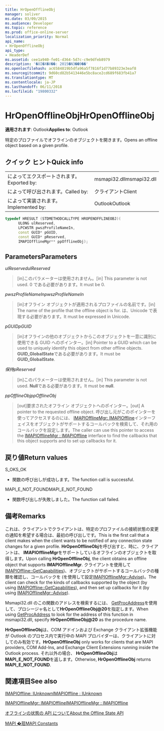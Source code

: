 ```yaml
---
title: HrOpenOfflineObj
manager: soliver
ms.date: 03/09/2015
ms.audience: Developer
ms.topic: reference
ms.prod: office-online-server
localization_priority: Normal
api_name:
- HrOpenOfflineObj
api_type:
- HeaderDef
ms.assetid: cee1a940-fe01-d364-5d7c-c9e9dfeb8979
description: '�ŏI�X�V��: 2015�N3��9��'
ms.openlocfilehash: ac6584819b5dfa96a5f7816f1d77b89323e3eaf8
ms.sourcegitcommit: 9d60cd82b5413446e5bc8ace2cd689f683fb41a7
ms.translationtype: MT
ms.contentlocale: ja-JP
ms.lasthandoff: 06/11/2018
ms.locfileid: "19800332"
---
```

# <a name="hropenofflineobj"></a><span data-ttu-id="d5169-103">HrOpenOfflineObj</span><span class="sxs-lookup"><span data-stu-id="d5169-103">HrOpenOfflineObj</span></span>

  
  
<span data-ttu-id="d5169-104">**適用されます**: Outlook</span><span class="sxs-lookup"><span data-stu-id="d5169-104">**Applies to**: Outlook</span></span> 
  
<span data-ttu-id="d5169-105">特定のプロファイルでオフラインのオブジェクトを開きます。</span><span class="sxs-lookup"><span data-stu-id="d5169-105">Opens an offline object based on a given profile.</span></span>
  
## <a name="quick-info"></a><span data-ttu-id="d5169-106">クイック ヒント</span><span class="sxs-lookup"><span data-stu-id="d5169-106">Quick info</span></span>

|||
|:-----|:-----|
|<span data-ttu-id="d5169-107">によってエクスポートされます。</span><span class="sxs-lookup"><span data-stu-id="d5169-107">Exported by:</span></span>  <br/> |<span data-ttu-id="d5169-108">msmapi32.dll</span><span class="sxs-lookup"><span data-stu-id="d5169-108">msmapi32.dll</span></span>  <br/> |
|<span data-ttu-id="d5169-109">によって呼び出されます。</span><span class="sxs-lookup"><span data-stu-id="d5169-109">Called by:</span></span>  <br/> |<span data-ttu-id="d5169-110">クライアント</span><span class="sxs-lookup"><span data-stu-id="d5169-110">Client</span></span>  <br/> |
|<span data-ttu-id="d5169-111">によって実装されます。</span><span class="sxs-lookup"><span data-stu-id="d5169-111">Implemented by:</span></span>  <br/> |<span data-ttu-id="d5169-112">Outlook</span><span class="sxs-lookup"><span data-stu-id="d5169-112">Outlook</span></span>  <br/> |
   
```cpp
typedef HRESULT (STDMETHODCALLTYPE HROPENOFFLINEOBJ)( 
      ULONG ulReserved, 
      LPCWSTR pwszProfileNameIn, 
      const GUID* pGUID, 
      const GUID* pReserved, 
      IMAPIOfflineMgr** ppOfflineObj); 

```

## <a name="parameters"></a><span data-ttu-id="d5169-113">Parameters</span><span class="sxs-lookup"><span data-stu-id="d5169-113">Parameters</span></span>

 <span data-ttu-id="d5169-114">_ulReserved_</span><span class="sxs-lookup"><span data-stu-id="d5169-114">_ulReserved_</span></span>
  
> <span data-ttu-id="d5169-115">[in]このパラメーターは使用されません。</span><span class="sxs-lookup"><span data-stu-id="d5169-115">[in] This parameter is not used.</span></span> <span data-ttu-id="d5169-116">0 である必要があります。</span><span class="sxs-lookup"><span data-stu-id="d5169-116">It must be 0.</span></span>
    
 <span data-ttu-id="d5169-117">_pwszProfileNameIn_</span><span class="sxs-lookup"><span data-stu-id="d5169-117">_pwszProfileNameIn_</span></span>
  
> <span data-ttu-id="d5169-118">[in]オフライン オブジェクトが適用されるプロファイルの名前です。</span><span class="sxs-lookup"><span data-stu-id="d5169-118">[in] The name of the profile that the offline object is for.</span></span> <span data-ttu-id="d5169-119">は、Unicode で表現する必要があります。</span><span class="sxs-lookup"><span data-stu-id="d5169-119">It must be expressed in Unicode.</span></span> 
    
 <span data-ttu-id="d5169-120">_pGUID_</span><span class="sxs-lookup"><span data-stu-id="d5169-120">_pGUID_</span></span>
  
> <span data-ttu-id="d5169-121">[in]オフラインの他のオブジェクトからこのオブジェクトを一意に識別に使用できる GUID へのポインター。</span><span class="sxs-lookup"><span data-stu-id="d5169-121">[in] Pointer to a GUID which can be used to uniquely identify this object from other offline objects.</span></span> <span data-ttu-id="d5169-122">**GUID_GlobalState**である必要があります。</span><span class="sxs-lookup"><span data-stu-id="d5169-122">It must be **GUID_GlobalState**.</span></span>
    
 <span data-ttu-id="d5169-123">_保持_</span><span class="sxs-lookup"><span data-stu-id="d5169-123">_pReserved_</span></span>
  
> <span data-ttu-id="d5169-124">[in]このパラメーターは使用されません。</span><span class="sxs-lookup"><span data-stu-id="d5169-124">[in] This parameter is not used.</span></span> <span data-ttu-id="d5169-125">**Null**である必要があります。</span><span class="sxs-lookup"><span data-stu-id="d5169-125">It must be **null**.</span></span>
    
 <span data-ttu-id="d5169-126">_ppOfflineObj_</span><span class="sxs-lookup"><span data-stu-id="d5169-126">_ppOfflineObj_</span></span>
  
> <span data-ttu-id="d5169-127">[out]要求されたオフライン オブジェクトへのポインター。</span><span class="sxs-lookup"><span data-stu-id="d5169-127">[out] A pointer to the requested offline object.</span></span> <span data-ttu-id="d5169-128">呼び出し元がこのポインターを使ってアクセスするのには、 [IMAPIOfflineMgr: IMAPIOffline](imapiofflinemgrimapioffline.md)インターフェイスをオブジェクトがサポートするコールバックを検索して、それ用のコールバックを設定します。</span><span class="sxs-lookup"><span data-stu-id="d5169-128">The caller can use this pointer to access the [IMAPIOfflineMgr : IMAPIOffline](imapiofflinemgrimapioffline.md) interface to find the callbacks that this object supports and to set up callbacks for it.</span></span> 
    
## <a name="return-values"></a><span data-ttu-id="d5169-129">戻り値</span><span class="sxs-lookup"><span data-stu-id="d5169-129">Return values</span></span>

<span data-ttu-id="d5169-130">S_OK</span><span class="sxs-lookup"><span data-stu-id="d5169-130">S_OK</span></span> 
  
- <span data-ttu-id="d5169-131">関数の呼び出しが成功します。</span><span class="sxs-lookup"><span data-stu-id="d5169-131">The function call is successful.</span></span>
    
<span data-ttu-id="d5169-132">MAPI_E_NOT_FOUND</span><span class="sxs-lookup"><span data-stu-id="d5169-132">MAPI_E_NOT_FOUND</span></span>
  
- <span data-ttu-id="d5169-133">関数呼び出しが失敗しました。</span><span class="sxs-lookup"><span data-stu-id="d5169-133">The function call failed.</span></span>
    
## <a name="remarks"></a><span data-ttu-id="d5169-134">備考</span><span class="sxs-lookup"><span data-stu-id="d5169-134">Remarks</span></span>

<span data-ttu-id="d5169-135">これは、クライアントでクライアントは、特定のプロファイルの接続状態の変更の通知を希望する場合は、最初の呼び出しです。</span><span class="sxs-lookup"><span data-stu-id="d5169-135">This is the first call that a client makes when the client wants to be notified of any connection state changes for a given profile.</span></span> <span data-ttu-id="d5169-136">**HrOpenOfflineObj**を呼び出すと、時に、クライアントは、 **IMAPIOfflineMgr**をサポートしているオフラインのオブジェクトを取得します。</span><span class="sxs-lookup"><span data-stu-id="d5169-136">Upon calling **HrOpenOfflineObj**, the client obtains an offline object that supports **IMAPIOfflineMgr**.</span></span> <span data-ttu-id="d5169-137">クライアントを使用して[IMAPIOffline::GetCapabilities](imapioffline-getcapabilities.md))、オブジェクトがサポートするコールバックの種類を確認し、コールバックを (を使用して設定[IMAPIOfflineMgr::Advise](imapiofflinemgr-advise.md))。</span><span class="sxs-lookup"><span data-stu-id="d5169-137">The client can check for the kinds of callbacks supported by the object (by using [IMAPIOffline::GetCapabilities](imapioffline-getcapabilities.md)), and then set up callbacks for it (by using [IMAPIOfflineMgr::Advise](imapiofflinemgr-advise.md)).</span></span>
  
<span data-ttu-id="d5169-138">Msmapi32.dll のこの関数のアドレスを検索するには、 [GetProcAddress](http://msdn.microsoft.com/en-us/library/ms683212.aspx)を使用して、プロシージャ名として**HrOpenOfflineObj@20**を指定します。</span><span class="sxs-lookup"><span data-stu-id="d5169-138">When using [GetProcAddress](http://msdn.microsoft.com/en-us/library/ms683212.aspx) to look for the address of this function in msmapi32.dll, specify **HrOpenOfflineObj@20** as the procedure name.</span></span> 
  
 <span data-ttu-id="d5169-139">**HrOpenOfflineObj**は、COM アドインおよび Exchange クライアント拡張機能が Outlook のプロセス内で実行中の MAPI プロバイダーは、クライアントに対してのみ有効です。</span><span class="sxs-lookup"><span data-stu-id="d5169-139">**HrOpenOfflineObj** only works for clients that are MAPI providers, COM Add-Ins, and Exchange Client Extensions running inside the Outlook process.</span></span> <span data-ttu-id="d5169-140">それ以外の場合、 **HrOpenOfflineObj**は**MAPI_E_NOT_FOUND**を返します。</span><span class="sxs-lookup"><span data-stu-id="d5169-140">Otherwise, **HrOpenOfflineObj** returns **MAPI_E_NOT_FOUND**.</span></span> 
  
## <a name="see-also"></a><span data-ttu-id="d5169-141">関連項目</span><span class="sxs-lookup"><span data-stu-id="d5169-141">See also</span></span>



[<span data-ttu-id="d5169-142">IMAPIOffline: IUnknown</span><span class="sxs-lookup"><span data-stu-id="d5169-142">IMAPIOffline : IUnknown</span></span>](imapiofflineiunknown.md)
  
[<span data-ttu-id="d5169-143">IMAPIOfflineMgr: IMAPIOffline</span><span class="sxs-lookup"><span data-stu-id="d5169-143">IMAPIOfflineMgr : IMAPIOffline</span></span>](imapiofflinemgrimapioffline.md)


[<span data-ttu-id="d5169-144">オフラインの状態の API について</span><span class="sxs-lookup"><span data-stu-id="d5169-144">About the Offline State API</span></span>](about-the-offline-state-api.md)
  
[<span data-ttu-id="d5169-145">MAPI �萔</span><span class="sxs-lookup"><span data-stu-id="d5169-145">MAPI Constants</span></span>](mapi-constants.md)

